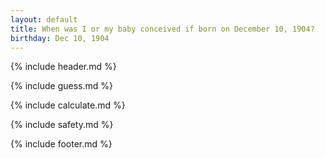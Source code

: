 ```yaml
---
layout: default
title: When was I or my baby conceived if born on December 10, 1904?
birthday: Dec 10, 1904
---
```


{% include header.md %}

{% include guess.md %}

{% include calculate.md %}

{% include safety.md %}

{% include footer.md %}



